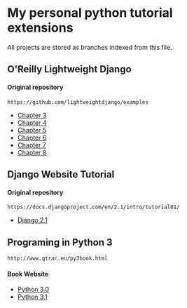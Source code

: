 My personal python tutorial extensions
======================================
All projects are stored as branches indexed from this file. 

O'Reilly Lightweight Django
--------------------------------------
#### Original repository
    https://github.com/lightweightdjango/examples

* [Chapter 3](https://github.com/orionempire/study_python/tree/oreilly_lwd_chap_03/)
* [Chapter 4](https://github.com/orionempire/study_python/tree/oreilly_lwd_chap_04/)
* [Chapter 5](https://github.com/orionempire/study_python/tree/oreilly_lwd_chap_05/)
* [Chapter 6](https://github.com/orionempire/study_python/tree/oreilly_lwd_chap_06/)
* [Chapter 7](https://github.com/orionempire/study_python/tree/oreilly_lwd_chap_07/)
* [Chapter 8](https://github.com/orionempire/study_python/tree/oreilly_lwd_chap_08/)

Django Website Tutorial
--------------------------------------
#### Original repository
    https://docs.djangoproject.com/en/2.1/intro/tutorial01/
* [Django 2.1](https://github.com/orionempire/study_python/tree/django_tut_2_1/)


Programing in Python 3
--------------------------------------
    http://www.qtrac.eu/py3book.html
#### Book Website
* [Python 3.0](https://github.com/orionempire/study_python/tree/programming_in_python_3_0/)
* [Python 3.1](https://github.com/orionempire/study_python/tree/programming_in_python_3_1/)